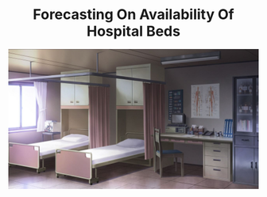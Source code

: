 # <center> Forecasting On  Availability Of Hospital Beds 

<img align="center" alt="hospitalbed"  width="600" src="https://github.com/TanujaKanekar/Forecasting-On-Hospital-Beds/blob/main/commission%2C%20Dao%20Dao.jpg">
